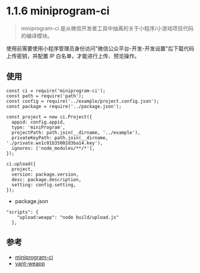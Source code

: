 # 1.1.6 miniprogram-ci 

>miniprogram-ci 是从微信开发者工具中抽离的关于小程序/小游戏项目代码的编译模块。

使用前需要使用小程序管理员身份访问"微信公众平台-开发-开发设置"后下载代码上传密钥，并配置 IP 白名单，才能进行上传、预览操作。


## 使用

```
const ci = require('miniprogram-ci');
const path = require('path');
const config = require('../example/project.config.json');
const package = require('../package.json');

const project = new ci.Project({
  appid: config.appid,
  type: 'miniProgram',
  projectPath: path.join(__dirname, '../example'),
  privateKeyPath: path.join(__dirname, './private.wx1c01b35002d3ba14.key'),
  ignores: ['node_modules/**/*'],
});

ci.upload({
  project,
  version: package.version,
  desc: package.description,
  setting: config.setting,
});
```

- package.json

```
"scripts": {
    "upload:weapp": "node build/upload.js"
  },
```

## 参考
- [miniprogram-ci](https://www.npmjs.com/package/miniprogram-ci)
- [vant-weapp](https://github.com/youzan/vant-weapp/blob/dev/package.json)
